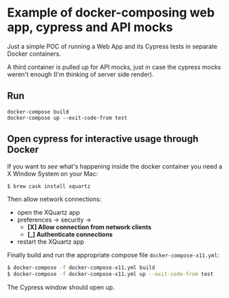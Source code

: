 # Example of docker-composing web app, cypress and API mocks
Just a simple POC of running a Web App and its Cypress tests in separate Docker containers.

A third container is pulled up for API mocks, just in case the cypress mocks weren't enough (I'm thinking of server side render).


## Run
```
docker-compose build
docker-compose up --exit-code-from test
```

## Open cypress for interactive usage through Docker

If you want to _see_ what's happening inside the docker container you need a X Window System on your Mac:
``` sh
$ brew cask install xquartz
```

Then allow network connections:
* open the XQuartz app
* preferences -> security ->
    * __[X] Allow connection from network clients__
    * __[_] Authenticate connections__
* restart the XQuartz app

Finally build and run the appropriate compose file `docker-compose-x11.yml`:
``` bash
$ docker-compose -f docker-compose-x11.yml build
$ docker-compose -f docker-compose-x11.yml up --exit-code-from test
```

The Cypress window should open up.